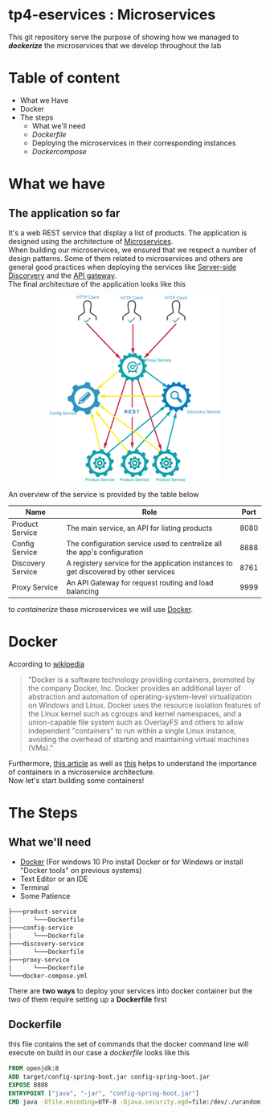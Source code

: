 # tp4-eservices : Microservices
This git repository serve the purpose of showing how we managed to **_dockerize_** the microservices that we develop throughout the lab
# Table of content
* What we Have
* Docker
* The steps
  * What we'll need
  * _Dockerfile_
  * Deploying the microservices in their corresponding instances
  * _Dockercompose_

# What we have
## The application so far
It's a web REST service that display a list of products. The application is designed using the architecture of [Microservices](http://microservices.io).  
When building our microservices, we ensured that we respect a number of design patterns. Some of them related to microservices and others are general good practices when deploying the services like [Server-side Discorvery](http://microservices.io/patterns/server-side-discovery.html) and the [API gateway](http://microservices.io/patterns/apigateway.html).  
The final architecture of the application looks like this  
<p align="center"><img src="archi.png"/></p>  

An overview of the service is provided by the table below  

Name | Role | Port 
--- | --- | --- |  
Product Service | The main service, an API for listing products | 8080
Config Service | The configuration service used to centrelize all the app's configuration | 8888  
Discovery Service | A registery service for the application instances to get discovered by other services|8761
Proxy Service| An API Gateway for request routing and load balancing|9999  

to _containerize_ these microservices we will use [Docker](https://www.docker.com).  

# Docker
According to [wikipedia](https://en.wikipedia.org)
>"Docker is a software technology providing containers, promoted by the company Docker, Inc. Docker provides an additional layer of abstraction and automation of operating-system-level virtualization on Windows and Linux. Docker uses the resource isolation features of the Linux kernel such as cgroups and kernel namespaces, and a union-capable file system such as OverlayFS and others to allow independent "containers" to run within a single Linux instance, avoiding the overhead of starting and maintaining virtual machines (VMs)."

Furthermore, [this article](http://microservices.io/patterns/deployment/service-per-container.html) as well as [this](https://dzone.com/articles/dockercontainers-microservices) helps to understand the importance of containers in a microservice architecture.  
Now let's start building some containers!  

# The Steps

## What we'll need
- [Docker](https://www.docker.com/get-docker) (For windows 10 Pro install Docker or for Windows or install "Docker tools" on previous systems)
- Text Editor or an IDE
- Terminal
- Some Patience

```
├───product-service
│      └───Dockerfile
├───config-service
│      └───Dockerfile
├───discovery-service
│      └───Dockerfile
├───proxy-service
│      └───Dockerfile
└───docker-compose.yml
```

There are **two ways** to deploy your services into docker container but the two of them require setting up a **Dockerfile** first  
## Dockerfile
this file contains the set of commands that the docker command line will execute on build
in our case a _dockerfile_ looks like this
```Dockerfile
FROM openjdk:8
ADD target/config-spring-boot.jar config-spring-boot.jar
EXPOSE 8888
ENTRYPOINT ["java", "-jar", "config-spring-boot.jar"]
CMD	java -Dfile.encoding=UTF-8 -Djava.security.egd=file:/dev/./urandom -jar /config-spring-boot.jar
```
